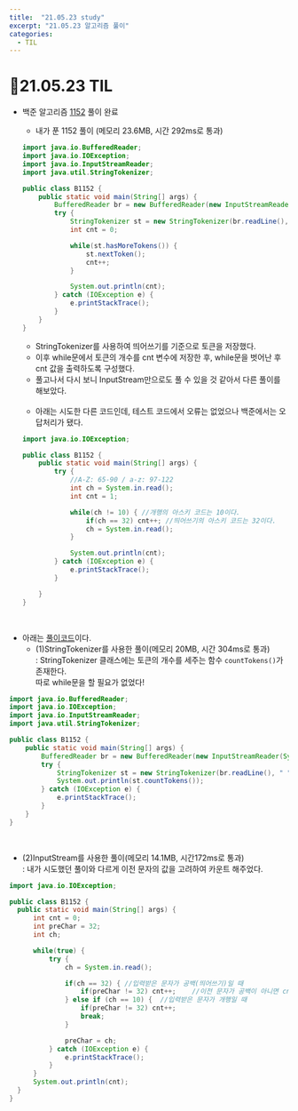 ```yaml
---
title:  "21.05.23 study"
excerpt: "21.05.23 알고리즘 풀이"
categories:
  - TIL
---
```


# 📝21.05.23 TIL
+ 백준 알고리즘 [1152](https://www.acmicpc.net/problem/1152) 풀이 완료

  + 내가 푼 1152 풀이 (메모리 23.6MB, 시간 292ms로 통과)<br />

  ```java
  import java.io.BufferedReader;
  import java.io.IOException;
  import java.io.InputStreamReader;
  import java.util.StringTokenizer;

  public class B1152 {
      public static void main(String[] args) {
          BufferedReader br = new BufferedReader(new InputStreamReader(System.in));
          try {
              StringTokenizer st = new StringTokenizer(br.readLine()," ");
              int cnt = 0;

              while(st.hasMoreTokens()) {
                  st.nextToken();
                  cnt++;
              }

              System.out.println(cnt);
          } catch (IOException e) {
              e.printStackTrace();
          }
      }
  }

  ```
  + StringTokenizer를 사용하여 띄어쓰기를 기준으로 토큰을 저장했다.
  + 이후 while문에서 토큰의 개수를 cnt 변수에 저장한 후, while문을 벗어난 후 cnt 값을 출력하도록 구성했다.
  + 풀고나서 다시 보니 InputStream만으로도 풀 수 있을 것 같아서 다른 풀이를 해보았다.

  <br />

  + 아래는 시도한 다른 코드인데, 테스트 코드에서 오류는 없었으나 백준에서는 오답처리가 됐다.

  ```java
  import java.io.IOException;

  public class B1152 {
      public static void main(String[] args) {
          try {
              //A-Z: 65-90 / a-z: 97-122
              int ch = System.in.read();
              int cnt = 1;

              while(ch != 10) { //개행의 아스키 코드는 10이다.
                  if(ch == 32) cnt++; //띄어쓰기의 아스키 코드는 32이다.
                  ch = System.in.read();
              }

              System.out.println(cnt);
          } catch (IOException e) {
              e.printStackTrace();
          }

      }
  }

  ```

<br />


  + 아래는 [풀이코드](https://st-lab.tistory.com/65)이다.
    + (1)StringTokenizer를 사용한 풀이(메모리 20MB, 시간 304ms로 통과)<br />
      : StringTokenizer 클래스에는 토큰의 개수를 세주는 함수 `countTokens()`가 존재한다. <br/>따로 while문을 할 필요가 없었다!<br />

  ```java
  import java.io.BufferedReader;
  import java.io.IOException;
  import java.io.InputStreamReader;
  import java.util.StringTokenizer;

  public class B1152 {
      public static void main(String[] args) {
          BufferedReader br = new BufferedReader(new InputStreamReader(System.in));
          try {
              StringTokenizer st = new StringTokenizer(br.readLine(), " ");
              System.out.println(st.countTokens());
          } catch (IOException e) {
              e.printStackTrace();
          }
      }
  }
  ```

<br />

  + (2)InputStream를 사용한 풀이(메모리 14.1MB, 시간172ms로 통과)<br />
      : 내가 시도했던 풀이와 다르게 이전 문자의 값을 고려하여 카운트 해주었다.<br/>

  ```java
  import java.io.IOException;

  public class B1152 {
    public static void main(String[] args) {
        int cnt = 0;
        int preChar = 32;
        int ch;

        while(true) {
            try {
                ch = System.in.read();

                if(ch == 32) { //입력받은 문자가 공백(띄어쓰기)일 때
                    if(preChar != 32) cnt++;    //이전 문자가 공백이 아니면 cnt++
                } else if (ch == 10) {  //입력받은 문자가 개행일 때
                    if(preChar != 32) cnt++;
                    break;
                }

                preChar = ch;
            } catch (IOException e) {
                e.printStackTrace();
            }
        }
        System.out.println(cnt);
    }
  }

  ```
